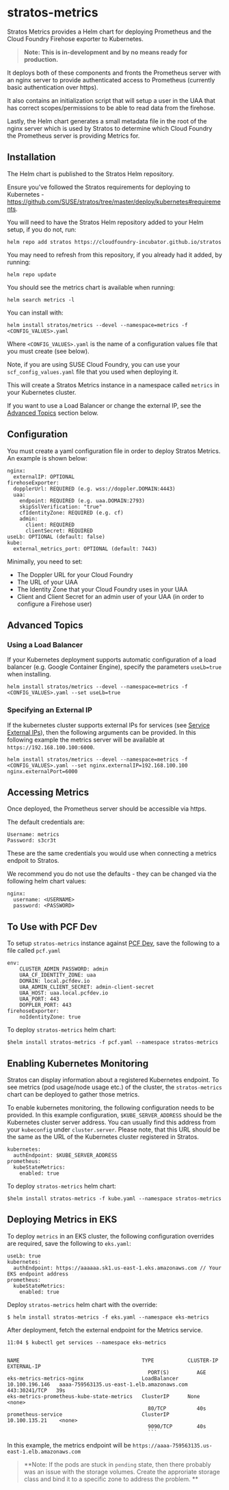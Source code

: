 # stratos-metrics

Stratos Metrics provides a Helm chart for deploying Prometheus and the Cloud Foundry Firehose exporter to Kubernetes.

> **Note: This is in-development and by no means ready for production.**

It deploys both of these components and fronts the Prometheus server with an nginx server to provide authenticated access to Prometheus (currently basic authentication over https).

It also contains an initialization script that will setup a user in the UAA that has correct scopes/permissions to be able to read data from the firehose.

Lastly, the Helm chart generates a small metadata file in the root of the nginx server which is used by Stratos to determine which Cloud Foundry the Prometheus server is providing Metrics for.

## Installation

The Helm chart is published to the Stratos Helm repository.

Ensure you've followed the Stratos requirements for deploying to Kubernetes - https://github.com/SUSE/stratos/tree/master/deploy/kubernetes#requirements.

You will need to have the Stratos Helm repository added to your Helm setup, if you do not, run:

```
helm repo add stratos https://cloudfoundry-incubator.github.io/stratos
```

You may need to refresh from this repository, if you already had it added, by running:

```
helm repo update
```

You should see the metrics chart is available when running:

```
helm search metrics -l
```

You can install with:

```
helm install stratos/metrics --devel --namespace=metrics -f <CONFIG_VALUES>.yaml
```

Where `<CONFIG_VALUES>.yaml` is the name of a configuration values file that you must create (see below).

Note, if you are using SUSE Cloud Foundry, you can use your `scf_config_values.yaml` file that you used when deploying it.

This will create a Stratos Metrics instance in a namespace called `metrics` in your Kubernetes cluster.

If you want to use a Load Balancer or change the external IP, see the [Advanced Topics](#advanced-topics) section below.

## Configuration

You must create a yaml configuration file in order to deploy Stratos Metrics. An example is shown below:

```
nginx:
  externalIP: OPTIONAL
firehoseExporter:
  dopplerUrl: REQUIRED (e.g. wss://doppler.DOMAIN:4443)
  uaa:
    endpoint: REQUIRED (e.g. uaa.DOMAIN:2793)
    skipSslVerification: "true"
    cfIdentityZone: REQUIRED (e.g. cf)
    admin:
      client: REQUIRED
      clientSecret: REQUIRED
useLb: OPTIONAL (default: false)
kube:
  external_metrics_port: OPTIONAL (default: 7443)

```

Minimally, you need to set:

- The Doppler URL for your Cloud Foundry
- The URL of your UAA
- The Identity Zone that your Cloud Foundry uses in your UAA
- Client and Client Secret for an admin user of your UAA (in order to configure a Firehose user)

## Advanced Topics
### Using a Load Balancer
If your Kubernetes deployment supports automatic configuration of a load balancer (e.g. Google Container Engine), specify the parameters `useLb=true` when installing.

```
helm install stratos/metrics --devel --namespace=metrics -f <CONFIG_VALUES>.yaml --set useLb=true
```

### Specifying an External IP

If the kubernetes cluster supports external IPs for services (see [ Service External IPs](https://kubernetes.io/docs/concepts/services-networking/service/#external-ips)), then the following arguments can be provided. In this following example the metrics server will be available at `https://192.168.100.100:6000`.

```
helm install stratos/metrics --devel --namespace=metrics -f <CONFIG_VALUES>.yaml --set nginx.externalIP=192.168.100.100 nginx.externalPort=6000
```

## Accessing Metrics

Once deployed, the Prometheus server should be accessible via https.

The default credentials are:

```
Username: metrics
Password: s3cr3t
```

These are the same credentials you would use when connecting a metrics endpoit to Stratos.

We recommend you do not use the defaults - they can be changed via the following helm chart values:

```
nginx:
  username: <USERNAME>
  password: <PASSWORD>

```

## To Use with PCF Dev
To setup `stratos-metrics` instance against [PCF Dev](), save the following to a file called `pcf.yaml`
```
env:
    CLUSTER_ADMIN_PASSWORD: admin
    UAA_CF_IDENTITY_ZONE: uaa
    DOMAIN: local.pcfdev.io
    UAA_ADMIN_CLIENT_SECRET: admin-client-secret
    UAA_HOST: uaa.local.pcfdev.io
    UAA_PORT: 443
    DOPPLER_PORT: 443
firehoseExporter:
    noIdentityZone: true
```

To deploy `stratos-metrics` helm chart:
```
$helm install stratos-metrics -f pcf.yaml --namespace stratos-metrics
```

## Enabling Kubernetes Monitoring
Stratos can display information about a registered Kubernetes endpoint. To see metrics (pod usage/node usage etc.) of the cluster, the `stratos-metrics` chart can be deployed to gather those metrics.

To enable kubernetes monitoring, the following configuration needs to be provided. In this example configuration, `$KUBE_SERVER_ADDRESS` should be the Kubernetes cluster server address. You can usually find this address from your `kubeconfig` under `cluster.server`.
Please note, that this URL should be the same as the URL of the Kubernetes cluster registered in Stratos.

```
kubernetes:
  authEndpoint: $KUBE_SERVER_ADDRESS
prometheus:
  kubeStateMetrics:    
    enabled: true
```

To deploy `stratos-metrics` helm chart:
```
$helm install stratos-metrics -f kube.yaml --namespace stratos-metrics
```

## Deploying Metrics in EKS


To deploy `metrics` in an EKS cluster, the following configuration overrides are required, save the following to `eks.yaml`:
```
useLb: true
kubernetes:
  authEndpoint: https://aaaaaa.sk1.us-east-1.eks.amazonaws.com // Your EKS endpoint address
prometheus:
  kubeStateMetrics:    
    enabled: true
```

Deploy `stratos-metrics` helm chart with the override:
```
$ helm install stratos-metrics -f eks.yaml --namespace eks-metrics
```

After deployment, fetch the external endpoint for the Metrics service.
```
11:04 $ kubectl get services --namespace eks-metrics                                                  
                                                                                                      

NAME                                        TYPE           CLUSTER-IP       EXTERNAL-IP               
                                              PORT(S)         AGE                                     
eks-metrics-metrics-nginx                   LoadBalancer   10.100.196.146   aaaa-759563135.us-east-1.elb.amazonaws.com   443:30241/TCP   39s                                     
eks-metrics-prometheus-kube-state-metrics   ClusterIP      None             <none>                    
                                              80/TCP          40s                                     
prometheus-service                          ClusterIP      10.100.135.21    <none>                    
                                              9090/TCP        40s                    
                                              ```
```
In this example, the metrics endpoint will be `https://aaaa-759563135.us-east-1.elb.amazonaws.com`

> **Note: If the pods are stuck in `pending` state, then there probably was an issue with the storage volumes. Create the approriate storage class and bind it to a specific zone to address the problem.
**
